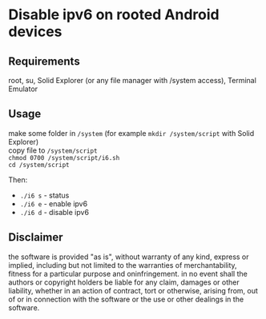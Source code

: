 # Disable ipv6 on rooted Android devices

## Requirements
root, su, Solid Explorer (or any file manager with /system access), Terminal Emulator

## Usage
make some folder in `/system` (for example `mkdir /system/script` with Solid Explorer)<br>
copy file to `/system/script`<br>
`chmod 0700 /system/script/i6.sh`<br>
`cd /system/script`<br>

Then:
- `./i6 s` - status
- `./i6 e` - enable ipv6
- `./i6 d` - disable ipv6

## Disclaimer
the software is provided "as is", without warranty of any kind, express or implied, including but not limited to the warranties of merchantability, fitness for a particular purpose and oninfringement. in no event shall the authors or copyright holders be liable for any claim, damages or other liability, whether in an action of contract, tort or otherwise, arising from, out of or in connection with the software or the use or other dealings in the software.
